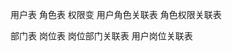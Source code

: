 用户表
角色表
权限变
用户角色关联表
角色权限关联表

部门表
岗位表
岗位部门关联表
用户岗位关联表

<!--stackedit_data:
eyJoaXN0b3J5IjpbNTEwMzI5NTQ3LC0yMDkwMjYzNTEwLC0yMD
g4NzQ2NjEyXX0=
-->
